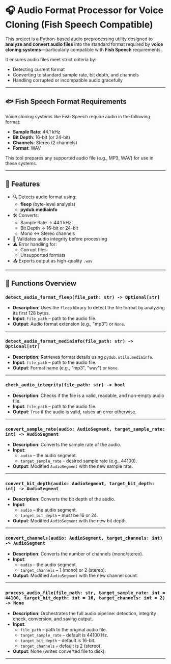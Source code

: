# 🎧 Audio Format Processor for Voice Cloning (Fish Speech Compatible)

This project is a Python-based audio preprocessing utility designed to **analyze and convert audio files** into the standard format required by **voice cloning systems**—particularly compatible with **Fish Speech** requirements.

It ensures audio files meet strict criteria by:
- Detecting current format
- Converting to standard sample rate, bit depth, and channels
- Handling corrupted or incompatible audio gracefully

---

## 🐟 Fish Speech Format Requirements

Voice cloning systems like Fish Speech require audio in the following format:

- **Sample Rate**: 44.1 kHz
- **Bit Depth**: 16-bit (or 24-bit)
- **Channels**: Stereo (2 channels)
- **Format**: WAV

This tool prepares any supported audio file (e.g., MP3, WAV) for use in these systems.

---

## 🚀 Features

- 🔍 Detects audio format using:
  - **fleep** (byte-level analysis)
  - **pydub.mediainfo**
- 🛠 Converts:
  - Sample Rate → 44.1 kHz
  - Bit Depth → 16-bit or 24-bit
  - Mono ↔ Stereo channels
- 🔐 Validates audio integrity before processing
- ⚠️ Error handling for:
  - Corrupt files
  - Unsupported formats
- 📤 Exports output as high-quality `.wav`

---

## 📁 Functions Overview

### `detect_audio_format_fleep(file_path: str) -> Optional[str]`
- **Description**: Uses the `fleep` library to detect the file format by analyzing its first 128 bytes.
- **Input**: `file_path` – path to the audio file.
- **Output**: Audio format extension (e.g., "mp3") or `None`.

---

### `detect_audio_format_mediainfo(file_path: str) -> Optional[str]`
- **Description**: Retrieves format details using `pydub.utils.mediainfo`.
- **Input**: `file_path` – path to the audio file.
- **Output**: Format name (e.g., "mp3", "wav") or `None`.

---

### `check_audio_integrity(file_path: str) -> bool`
- **Description**: Checks if the file is a valid, readable, and non-empty audio file.
- **Input**: `file_path` – path to the audio file.
- **Output**: `True` if the audio is valid, raises an error otherwise.

---

### `convert_sample_rate(audio: AudioSegment, target_sample_rate: int) -> AudioSegment`
- **Description**: Converts the sample rate of the audio.
- **Input**: 
  - `audio` – the audio segment.
  - `target_sample_rate` – desired sample rate (e.g., 44100).
- **Output**: Modified `AudioSegment` with the new sample rate.

---

### `convert_bit_depth(audio: AudioSegment, target_bit_depth: int) -> AudioSegment`
- **Description**: Converts the bit depth of the audio.
- **Input**: 
  - `audio` – the audio segment.
  - `target_bit_depth` – must be 16 or 24.
- **Output**: Modified `AudioSegment` with the new bit depth.

---

### `convert_channels(audio: AudioSegment, target_channels: int) -> AudioSegment`
- **Description**: Converts the number of channels (mono/stereo).
- **Input**: 
  - `audio` – the audio segment.
  - `target_channels` – 1 (mono) or 2 (stereo).
- **Output**: Modified `AudioSegment` with the new channel count.

---

### `process_audio_file(file_path: str, target_sample_rate: int = 44100, target_bit_depth: int = 16, target_channels: int = 2) -> None`
- **Description**: Orchestrates the full audio pipeline: detection, integrity check, conversion, and saving output.
- **Input**:
  - `file_path` – path to the original audio file.
  - `target_sample_rate` – default is 44100 Hz.
  - `target_bit_depth` – default is 16-bit.
  - `target_channels` – default is 2 (stereo).
- **Output**: None (writes converted file to disk).

---


